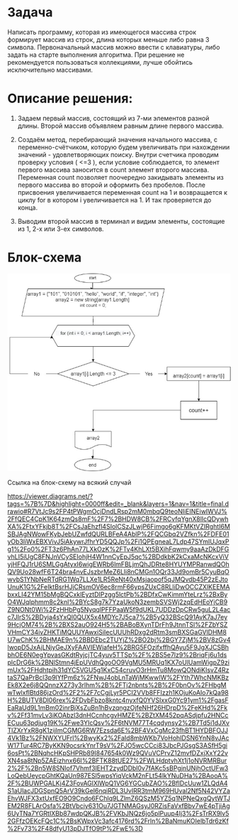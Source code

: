 # **Задача**

Написать программу, которая из имеющегося массива строк формирует массив из строк, длина которых меньше либо равна 3 символа. Первоначальный массив можно ввести с клавиатуры, либо задать на старте выполнения алгоритма. При решение не рекомендуется пользоваться коллекциями, лучше обойтись исключительно массивами.

# Описание решения:

1. Задаем первый массив, состоящий из 7-ми элементов разной длины. Второй массив объявляем равным длине первого массива.

2. Создаём метод, перебирающий значения начального массива, с переменно-счётчиком, которую будем увеличивать при нахождении значений - удовлетворяющих поиску. Внутри счетчика проводим проверку условия ( <=3 ), если условие соблюдается, то элемент первого массива заносится в count элемент второго массива. Переменная count позволяет поочередно закидывать элементы из первого массива во второй и оформить без пробелов. После присвоения увеличивается переменная count на 1 и возвращается к циклу for в котором i увеличивается на 1. И так проверяется до конца.

3. Выводим второй массив в терминал и видим элементы, состоящие из 1, 2-х или 3-ех символов.

# Блок-схема

![Текст с описанием картинки](final.jpg)

Ссылка на блок-схему на всякий случай 

https://viewer.diagrams.net/?tags=%7B%7D&highlight=0000ff&edit=_blank&layers=1&nav=1&title=final.drawio#R7VtJc9s2FP4tPWgmOcjDndLRsp2mM0mbqQ9teoNIiEINEiwIWVJ%2FfQEC4CpK1K64zmQs8mF%2F7%2BHDW8CB%2FRCvfqYgnX8lIcQDywhXA%2FtxYFkjb8T%2FCsJaEhzfl4SIolCSzJLwjP6Fimgo6gKFMKtVZIRghtI6MSBJAgNWowFKybJebUZwfdQURLBFeA4AblP%2FQCGbq2VZfkn%2FDFE01yOb3liWxEBXVivJ5iAkywrJfhrYD5QQJp%2Fi1QPEgneaL7Ldp47SYmIUJqxPg1%2Fo0%2FT3z6PhAn77LXkOzK%2FTv4KhLXt5BXihFqwmy9aaAzDkDFGvhLI5iUgC8FNJnVCySEIohjH4W1nnCyEpJ5qc%2BDdkbK2kCxaMcNKcxViVyjHFQJ1rU6SMLGgAtyxI6wigEWRb6lmFBLjmQhJDRte8HYUYMPRanwdQOhQV9Uo28wfF6T24bra4nvEJszbrMeZ6Lli8nCMGn1OQr33Jd9omBr5CyuBqOwvbS1YNbNeRTdRG1Wq7LLXe1LR5ReNt40xMsjaopof5qJMQvdb45P2zEJtoUnuK1G%2FeIktBsrHJjCRsmOV6ec8rmF66ypsZUxC8RLliDwOCCZXlKEEMAbxxLI42YM15bMgBQCxklEyztDIPzgg5lctPb%2BDfxCwKimmYteLrz%2BxByO4WJqIphmm8c2knl%2BYcS8g7k7YzaUkoN3zembSVSWj2zqEdHEoYjCB9Z9NONt0Wi%2FzHHbPg5NyqqlPFFPaaW5f9dUKL7UDDzDpCRw5guL2L4acc7JIrS%2BDyja4sYxQl0QUX5x4MDYc7J5ca7%2B5yQ32BScQ91AvK7aJ7ey9HcjOM74%2B%2BXS2auO924H5%2BABoBXynTDrFh9JtnnTSl%2FZbYSZVHmCY34ivZHKTiMQUUYAwxiSiIecUUUhRDxg2dRtm3smBXSGaGVlDHM8U7wChK%2BHMAE9n%2BBDEbc2TUYjZ%2BO2bj%2BGY7ZjM%2BV8zGv4lwopD5JxAjLNjyGeJXyFAAVIEWiafeH%2BRG5FOzjfxffhQAyu5F9JgXJCSBhbhOE6N0egYpvasGKdtRyjcjTC4yuv5TTSp%2F%2BS5e7lz9%2BriqFj6u1dsplcDrG6k%2BNlStmn4jEpUVdhQgoOO9VgMU5MRUq1KX7oUlUamWigpZ9zimUx%2FHdhtpih31dYC5VGU5g1KxC54cruvO3rHmTu8MowQONdiKIsvZ4RztaS7QaPrBcl3p9lYfPm6z%2FNwJ4obLnTaWjMKwwIW%2FYth7WhcNMKBzEk8X2e6j8QQnnzX273y3rlhm%2B%2FTj2nbnts%2B%2F0bnOv%2FHbgMwTwlxflBtd86jzOrd%2F2%2F7cCgjLyr5PCI2VVb8FFIzzh1KOjuKoAIo7kQa98H%2BUTV8Dl06rex%2FDvbFbzo8kntc4nyxfQ0YVSIxxG0Yc91ym1%2FgasFEaRaUd9L1mBm02inrBjXsZuBn1hBvzqngzOjfeNHf26HDrpD%2FeKHd%2Fkv%2Ff31mvLv3iKOAbzl3dnHCcnhcgvHMZE%2BZtXM452pqASdjpfu2HNCcECuu63pdjug19K%2Fwe3YlcQsv%2F6tNVM77T4cqdynsy2%2B7Td5i1dJXvTlZXrYxR8gK1zijlmCGMG6RW7Ezsda6E%2BF4VxCgMc23fhBT1HYDBFOJJ4Vk1Bz%2FNWXYUFrl%2BwyKx2%2FaId8mbWKb7VoHohIDSN6YnN8vJAcW17Tur4RC7ByKKN9ocsrkYnrT9sV%2FJO5wcCCci83JbcPJGsgS3ASfH5gi6osPt%2BNqhcHKpSHPRb89I847654k0Wz9QVuVCPrvZ12mvfDZxjXxY22vXN4sa8tNp5ZAEizhnx66I%2BFTK88tUE27%2FWLHdptvhXt1j1oNVRMRBur2%2F%2Bn5W8SNIof7Vhmf3lEHT2zydDDbl0v7fAKc5sBPgjnUNjhOctUFw3LoQebUeycpGhtKQaUn987ESl5wpsYiqVckM2nFLt54lkYNuDHa%2BAooA%2F%2BUWPGALKj4Z3FovAGlXlWpQ1VG6YGCubZAO%2BfIDcUuw1ZLQdA4S1aUlacJDGSpnQ5ArV39kGeI6nqiRDL3UvIRR3tmM969HUval2Nf5N42VYZaEhvWJFX3xtUxfEO9O9Cndo6FChlq9LZlmZ6QSzM5YZ5q1NPNeQxgQytWTJEM2R8FLArOsfa%2BtVbciy631Ou7JGTNMAGsyJ0RZisFaVxfBbv7wE4pTjiAg6UyTNa7YGRtIXBb87wdpQKJB%2FVKbJNQz6jo5plPuup4Ij3%2FsTrRX9lv52GFfzOEKcFQc1C%2BsKWpxVc3afc4176rd%2Frln%2BaNmuKOIelbTdr6zKf%2Fv73%2F48dfyU13pDJTfO9tP%2FwE%3D
